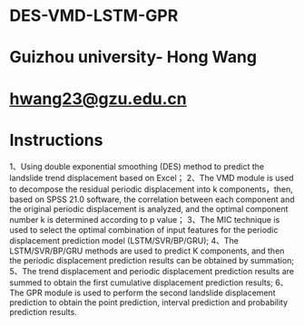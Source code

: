 # DES-VMD-LSTM-GPR
# Guizhou university- Hong Wang 
# hwang23@gzu.edu.cn
# Instructions
1、Using double exponential smoothing (DES) method to predict the landslide trend displacement based on Excel；
2、The VMD module is used to decompose the residual periodic displacement into k components，then, based on SPSS 21.0 software, the correlation between each component and the original periodic displacement is analyzed, and the optimal component number k is determined according to p value；
3、The MIC technique is used to select the optimal combination of input features for the periodic displacement prediction model (LSTM/SVR/BP/GRU);
4、The LSTM/SVR/BP/GRU methods are used to predict K components, and then the periodic displacement prediction results can be obtained by summation;
5、The trend displacement and periodic displacement prediction results are summed to obtain the first cumulative displacement prediction results;
6、The GPR module is used to perform the second landslide displacement prediction to obtain the point prediction, interval prediction and probability prediction results.
